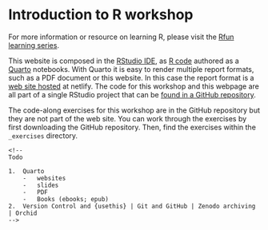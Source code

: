 # Introduction to R workshop

<!-- badges: start -->

<!-- badges: end -->

For more information or resource on learning R, please visit the [Rfun learning series](https://Rfun.library.duke.edu).

This website is composed in the [RStudio IDE](https://posit.co/download/rstudio-desktop/), as [R code](https://en.wikipedia.org/wiki/R_(programming_language)) authored as a [Quarto](https://quarto.org/) notebooks. With Quarto it is easy to render multiple report formats, such as a PDF document or this website. In this case the report format is a [web site hosted](https://intro2R.library.duke.edu/) at netlify. The code for this workshop and this webpage are all part of a single RStudio project that can be [found in a GitHub repository](https://github.com/data-and-visualization/Intro2R/).

The code-along exercises for this workshop are in the GitHub repository but they are not part of the web site. You can work through the exercises by first downloading the GitHub repository. Then, find the exercises within the `_exercises` directory.

```{=html}
<!-- 
Todo

1.  Quarto
    -   websites
    -   slides
    -   PDF
    -   Books (ebooks; epub)
2.  Version Control and {usethis} | Git and GitHub | Zenodo archiving | Orchid
-->
```
